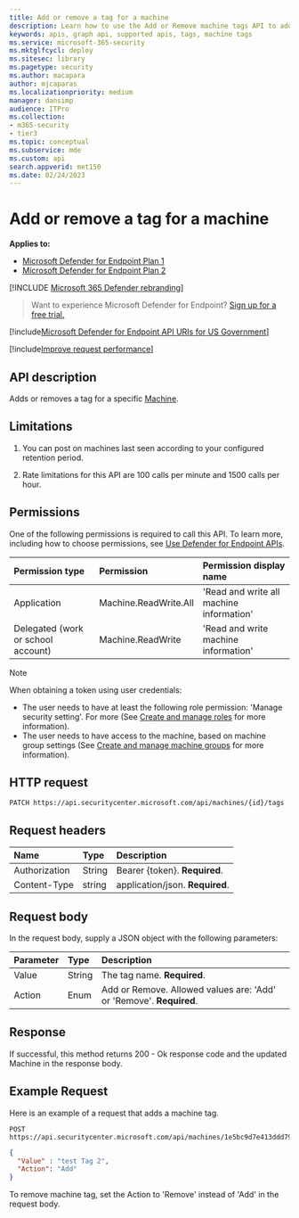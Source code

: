 ```yaml
---
title: Add or remove a tag for a machine
description: Learn how to use the Add or Remove machine tags API to adds or remove a tag for a machine in Microsoft Defender for Endpoint.
keywords: apis, graph api, supported apis, tags, machine tags
ms.service: microsoft-365-security
ms.mktglfcycl: deploy
ms.sitesec: library
ms.pagetype: security
ms.author: macapara
author: mjcaparas
ms.localizationpriority: medium
manager: dansimp
audience: ITPro
ms.collection: 
- m365-security
- tier3
ms.topic: conceptual
ms.subservice: mde
ms.custom: api
search.appverid: met150
ms.date: 02/24/2023
---
```


# Add or remove a tag for a machine

**Applies to:**

- [Microsoft Defender for Endpoint Plan 1](https://go.microsoft.com/fwlink/p/?linkid=2154037)
- [Microsoft Defender for Endpoint Plan 2](https://go.microsoft.com/fwlink/p/?linkid=2154037)

[!INCLUDE [Microsoft 365 Defender rebranding](../../includes/microsoft-defender.md)]

> Want to experience Microsoft Defender for Endpoint? [Sign up for a free trial.](https://signup.microsoft.com/create-account/signup?products=7f379fee-c4f9-4278-b0a1-e4c8c2fcdf7e&ru=https://aka.ms/MDEp2OpenTrial?ocid=docs-wdatp-exposedapis-abovefoldlink)

[!include[Microsoft Defender for Endpoint API URIs for US Government](../../includes/microsoft-defender-api-usgov.md)]

[!include[Improve request performance](../../includes/improve-request-performance.md)]

## API description

Adds or removes a tag for a specific [Machine](machine.md).

## Limitations

1. You can post on machines last seen according to your configured retention period.

2. Rate limitations for this API are 100 calls per minute and 1500 calls per hour.

## Permissions

One of the following permissions is required to call this API. To learn more, including how to choose permissions, see [Use Defender for Endpoint APIs](apis-intro.md).

Permission type|Permission|Permission display name
:---|:---|:---
Application|Machine.ReadWrite.All|'Read and write all machine information'
Delegated (work or school account)|Machine.ReadWrite|'Read and write machine information'

> [!NOTE]
> When obtaining a token using user credentials:
>
> - The user needs to have at least the following role permission: 'Manage security setting'. For more (See [Create and manage roles](user-roles.md) for more information).
> - The user needs to have access to the machine, based on machine group settings (See [Create and manage machine groups](machine-groups.md) for more information).

## HTTP request

```http
PATCH https://api.securitycenter.microsoft.com/api/machines/{id}/tags
```

## Request headers

Name|Type|Description
:---|:---|:---
Authorization|String|Bearer {token}. **Required**.
Content-Type|string|application/json. **Required**.

## Request body

In the request body, supply a JSON object with the following parameters:

Parameter|Type|Description
:---|:---|:---
Value|String|The tag name. **Required**.
Action|Enum|Add or Remove. Allowed values are: 'Add' or 'Remove'. **Required**.

## Response

If successful, this method returns 200 - Ok response code and the updated Machine in the response body.

## Example Request

Here is an example of a request that adds a machine tag.

```http
POST https://api.securitycenter.microsoft.com/api/machines/1e5bc9d7e413ddd7902c2932e418702b84d0cc07/tags
```

```json
{
  "Value" : "test Tag 2",
  "Action": "Add"
}
```

To remove machine tag, set the Action to 'Remove' instead of 'Add' in the request body.
